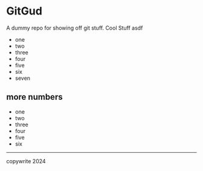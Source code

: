 # GitGud

A dummy repo for showing off git stuff.
Cool Stuff
asdf

- one
- two
- three
- four
- five
- six
- seven

## more numbers
- one
- two
- three
- four
- five
- six

---
copywrite 2024
